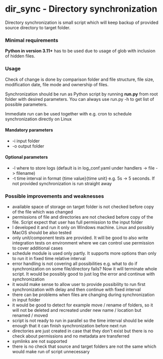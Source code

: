 # dir_sync - Directory synchronization
Directory synchronization is small script which will keep backup of provided source directory to target folder.

### Minimal requirements
**Python in version 3.11+** has to be used due to usage of glob with inclusion of hidden files.

### Usage
Check of change is done by comparison folder and file structure, file size, modification date, file mode and ownership of files.

Synchronization should be run as Python script by running **run.py** from root folder with desired parameters.
You can always use run.py -h to get list of possible parameters.

Immediate run can be used together with e.g. cron to schedule synchronization directly on Linux  

#### Mandatory parameters

- -i input folder
- -o output folder

#### Optional parameters

- -l where to store logs (default is in log_conf.yaml under handlers -> file -> filename)
- -t time interval in format {time value}{time unit} e.g. 5s -> 5 seconds. If not provided synchronization is run straight away

### Possible improvements and weaknesses

- available space of storage on target folder is not checked before copy of the file which was changed
- permissions of file and directories are not checked before copy of the file. Script expect that user has full permission to the input folder
- I developed it and run it only on Windows machine. Linux and possibly MacOS should be also tested
- only unit/component tests are provided. It will be good to also write integration tests on environment where we can control use permission to cover additional cases
- schedule module is used only partly. It supports more options than only to run it in fixed time relative interval
- error handling is not covering all possibilities e.g. what to do if synchronization on some file/directory fails? Now it will terminate whole script. It would be possibly good to just log the error and continue with synchronization
- it would make sense to allow user to provide possibility to run first synchronization with delay and then continue with fixed interval
- there can be problems when files are changing during synchronization in input folder
- it would be good to detect for example move / rename of folders, so it will not be deleted and recreated under new name / location but renamed / moved
- script is not ready to run in parallel so the time interval should be wide enough that it can finish synchronization before next run
- directories are just created in case that they don't exist but there is no check about permissions and no metadata are transferred
- symlinks are not supported
- there is no check that source and target folders are not the same which would make run of script unnecessary
